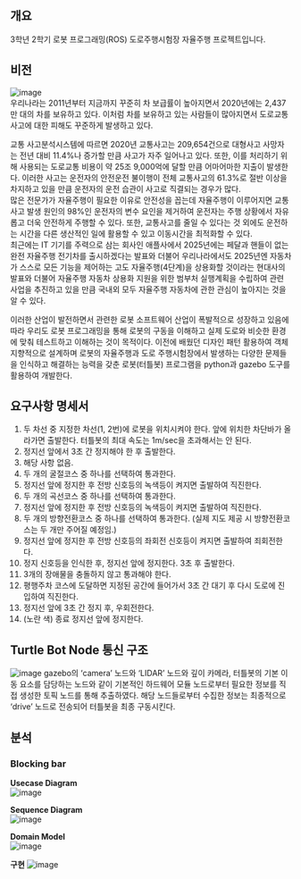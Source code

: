 ## 개요
3학년 2학기 로봇 프로그래밍(ROS) 도로주행시험장 자율주행 프로젝트입니다.

## 비전
![image](https://user-images.githubusercontent.com/56144682/148673097-02f713e1-4c48-4356-9e02-5e1d9a269d66.png)  
우리나라는 2011년부터 지금까지 꾸준히 차 보급률이 높아지면서 2020년에는 2,437만 대의 차를 보유하고 있다.   이처럼 차를 보유하고 있는 사람들이 많아지면서 도로교통사고에 대한 피해도 꾸준하게 발생하고 있다.  
   
교통 사고분석시스템에 따르면 2020년 교통사고는 209,654건으로 대형사고 사망자는 전년 대비 11.4%나 증가할 만큼 사고가 자주 일어나고 있다. 또한, 이를 처리하기 위해 사용되는 도로교통 비용이 약 25조 9,000억에 달할 만큼 어마어마한 지출이 발생한다. 이러한 사고는 운전자의 안전운전 불이행이 전체 교통사고의 61.3%로 절반 이상을 차지하고 있을 만큼 운전자의 운전 습관이 사고로 직결되는 경우가 많다.  
많은 전문가가 자율주행이 필요한 이유로 안전성을 꼽는데 자율주행이 이루어지면 교통사고 발생 원인의 98%인 운전자의 변수 요인을 제거하여 운전자는 주행 상황에서 자유롭고 더욱 안전하게 주행할 수 있다. 또한, 교통사고를 줄일 수 있다는 것 외에도 운전하는 시간을 다른 생산적인 일에 활용할 수 있고 이동시간을 최적화할 수 있다.  
최근에는 IT 기기를 주력으로 삼는 회사인 애플사에서 2025년에는 페달과 핸들이 없는 완전 자율주행 전기차를 출시하겠다는 발표와 더불어 우리나라에서도 2025년엔 자동차가 스스로 모든 기능을 제어하는 고도 자율주행(4단계)을 상용화할 것이라는 현대사의 발표와 더불어 자율주행 자동차 상용화 지원을 위한 범부처 실행계획을 수립하여 관련 사업을 추진하고 있을 만큼 국내외 모두 자율주행 자동차에 관한 관심이 높아지는 것을 알 수 있다.  
   
이러한 산업이 발전하면서 관련한 로봇 소프트웨어 산업이 폭발적으로 성장하고 있음에 따라 우리도 로봇 프로그래밍을 통해 로봇의 구동을 이해하고 실제 도로와 비슷한 환경에 맞춰 테스트하고 이해하는 것이 목적이다. 이전에 배웠던 디자인 패턴 활용하여 객체 지향적으로 설계하며 로봇의 자율주행과 도로 주행시험장에서 발생하는 다양한 문제들을 인식하고 해결하는 능력을 갖춘 로봇(터틀봇) 프로그램을 python과 gazebo 도구를 활용하여 개발한다.  

## 요구사항 명세서
1) 두 차선 중 지정한 차선(1, 2번)에 로봇을 위치시켜야 한다. 앞에 위치한 차단바가 올라가면 출발한다. 터틀봇의 최대 속도는 1m/sec을 초과해서는 안 된다.
2) 정지선 앞에서 3초 간 정지해야 한 후 출발한다.
3) 해당 사항 없음.
4) 두 개의 굴절코스 중 하나를 선택하여 통과한다. 
5) 정지선 앞에 정지한 후 전방 신호등의 녹색등이 켜지면 출발하여 직진한다.
6) 두 개의 곡선코스 중 하나를 선택하여 통과한다. 
7) 정지선 앞에 정지한 후 전방 신호등의 녹색등이 켜지면 출발하여 직진한다.
8) 두 개의 방향전환코스 중 하나를 선택하여 통과한다. (실제 지도 제공 시 방향전환코스는 
   두 개만 주어질 예정임.)
9) 정지선 앞에 정지한 후 전방 신호등의 좌회전 신호등이 켜지면 출발하여 죄회전한다.
10) 정지 신호등을 인식한 후, 정지선 앞에 정지한다. 3초 후 출발한다.
11) 3개의 장애물을 충돌하지 않고 통과해야 한다.
12) 평행주차 코스에 도달하면 지정된 공간에 들어가서 3초 간 대기 후 다시 도로에 진입하여 직진한다.
13) 정지선 앞에 3초 간 정지 후, 우회전한다.
14) (노란 색) 종료 정지선 앞에 정지한다. 

## Turtle Bot Node 통신 구조
![image](https://user-images.githubusercontent.com/56144682/148673324-784deaa3-c349-4cdc-9807-c371ed5ecc4f.png) 
gazebo의 ‘camera’ 노드와 ‘LIDAR’ 노드와 깊이 카메라, 터틀봇의 기본 이동 요소를 담당하는 노드와 같이 기본적인 하드웨어 모듈 노드로부터 필요한 정보를 직접 생성한 토픽 노드를 통해 추출하였다. 해당 노드들로부터 수집한 정보는 최종적으로 ‘drive’ 노드로 전송되어 터틀봇을 최종 구동시킨다.  

## 분석
### Blocking bar
**Usecase Diagram**  
![image](https://user-images.githubusercontent.com/56144682/148673372-58bef1f5-0442-4faf-9b03-1197ef1bb529.png)  

**Sequence Diagram**  
![image](https://user-images.githubusercontent.com/56144682/148673345-dd93bd5a-04cf-42d2-bc22-ef493648301e.png)  
 
**Domain Model**  
![image](https://user-images.githubusercontent.com/56144682/148673393-c052f1a0-6cf1-4b69-8f11-f071a8cf3e68.png)  

**구현**
![image](https://user-images.githubusercontent.com/56144682/148673380-7e4dfd67-264a-4f30-ba94-c70396c38c5c.png)  
